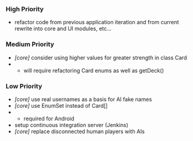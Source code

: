 ### High Priority
+ refactor code from previous application iteration and from current rewrite into core and UI modules, etc...

### Medium Priority
+ *[core]* consider using higher values for greater strength in class Card
+ + will require refactoring Card enums as well as getDeck()

### Low Priority
+ *[core]* use real usernames as a basis for AI fake names
+ *[core]* use EnumSet instead of Card[]
+ + required for Android
+ setup continuous integration server (Jenkins)
+ *[core]* replace disconnected human players with AIs
